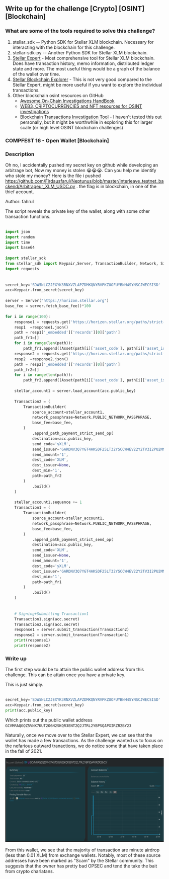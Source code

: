 


## Write up for the challenge [Crypto] [OSINT] [Blockchain] 


### What are some of the tools required to solve this challenge?

1. stellar_sdk -- Python SDK for Stellar XLM blockchain. Necessary for interacting with the blockchain for this challenge. 
2. stellar-sdk-py -- Another Python SDK for Stellar XLM blockchain. 
3. [Stellar Expert](https://stellar.expert) - Most comprehensive tool for Stellar XLM blockchain. Does have transaction history, memo information, distributed ledger state and more. The most useful thing would be a graph of the balance of the wallet over time. 
4. [Stellar Blockchain Explorer](https://stellarscan.io/) - This is not very good compared to the Stellar Expert, might be more useful if you want to explore the individual transactions. 
5. Other blockchain osint resources on GitHub
    - [Awesome On-Chain Investigations HandBook](https://github.com/OffcierCia/On-Chain-Investigations-Tools-List)
    - [WEB3, CRIPTOCURRENCIES and NFT resources for OSINT investigations](https://github.com/aaarghhh/awesome_osint_blockchain_analysis)
    - [Blockchain Transactions Investigation Tool](https://github.com/s0md3v/Orbit) - I haven't tested this out personally, but it might be worthwhile in exploring this for larger scale (or high level OSINT blockchain challenges)
 

 ### COMPFEST 16 - Open Wallet [Blockchain] 


### Description 
Oh no, I accidentally pushed my secret key on github while developing an arbitrage bot, Now my money is stolen 😭😭😭. Can you help me identify who stole my money? Here is the file i pushed https://github.com/Firdausfarul/Neptunus/blob/master/interleave_testnet_backend/Arbitrageur_XLM_USDC.py . the flag is in blockchain, in one of the thief account.

Author: fahrul



The script reveals the private key of the wallet, along with some other transaction functions. 

``` python

import json
import random
import time
import base64

import stellar_sdk
from stellar_sdk import Keypair,Server, TransactionBuilder, Network, Signer, Asset, xdr
import requests


secret_key='SDW5NLCZJEXYK3RNXVZLAPZDMKQNYRVPKZUOFUYBNH4SYNSCJWECSISD'
acc=Keypair.from_secret(secret_key)

server = Server("https://horizon.stellar.org")
base_fee = server.fetch_base_fee()*100

for i in range(100):
    response1 = requests.get('https://horizon.stellar.org/paths/strict-send?destination_assets=yXLM%3AGARDNV3Q7YGT4AKSDF25LT32YSCCW4EV22Y2TV3I2PU2MMXJTEDL5T55&source_asset_type=native&source_amount=1')
    resp1  =response1.json()
    path = resp1['_embedded']['records'][0]['path']
    path_fr1=[]
    for i in range(len(path)):
        path_fr1.append((Asset(path[i]['asset_code'], path[i]['asset_issuer'] )))
    response2 = requests.get('https://horizon.stellar.org/paths/strict-send?destination_assets=yXLM%3AGARDNV3Q7YGT4AKSDF25LT32YSCCW4EV22Y2TV3I2PU2MMXJTEDL5T55&source_asset_type=native&source_amount=1')
    resp2  =response2.json()
    path = resp2['_embedded']['records'][0]['path']
    path_fr2=[]
    for i in range(len(path)):
        path_fr2.append((Asset(path[i]['asset_code'], path[i]['asset_issuer'] )))

    stellar_account1 = server.load_account(acc.public_key)

    Transaction2 = (
        TransactionBuilder(
            source_account=stellar_account1,
            network_passphrase=Network.PUBLIC_NETWORK_PASSPHRASE,
            base_fee=base_fee,
        )
            .append_path_payment_strict_send_op(
            destination=acc.public_key,
            send_code='yXLM',
            send_issuer='GARDNV3Q7YGT4AKSDF25LT32YSCCW4EV22Y2TV3I2PU2MMXJTEDL5T55',
            send_amount='1',
            dest_code='XLM',
            dest_issuer=None,
            dest_min='1',
            path=path_fr2
        )
            .build()
    )

    stellar_account1.sequence += 1
    Transaction1 = (
        TransactionBuilder(
            source_account=stellar_account1,
            network_passphrase=Network.PUBLIC_NETWORK_PASSPHRASE,
            base_fee=base_fee,
        )
            .append_path_payment_strict_send_op(
            destination=acc.public_key,
            send_code='XLM',
            send_issuer=None,
            send_amount='1',
            dest_code='yXLM',
            dest_issuer='GARDNV3Q7YGT4AKSDF25LT32YSCCW4EV22Y2TV3I2PU2MMXJTEDL5T55',
            dest_min='1',
            path=path_fr1
        )
            .build()
    )


    # Signing+Submitting Transaction1
    Transaction1.sign(acc.secret)
    Transaction2.sign(acc.secret)
    response1 = server.submit_transaction(Transaction2)
    response2 = server.submit_transaction(Transaction1)
    print(response1)
    print(response2)


```



### Write up 



The first step would be to attain the public wallet address from this challenge. This can be attain once you have a private key. 


This is just simply. 

``` python

secret_key='SDW5NLCZJEXYK3RNXVZLAPZDMKQNYRVPKZUOFUYBNH4SYNSCJWECSISD'
acc=Keypair.from_secret(secret_key)
print(acc.public_key)

```


Which prints out the public wallet address `GCVMRAQGQZ5VNX7KUT2O6N2SKQR3ENT2Q2JTRL2YBPSQAPXIRZR2BY23` 

Naturally, once we move over to the Stellar Expert, we can see that the wallet has made a few transactions. As the challenge wanted us to focus on the nefarious outward tranactions, we do notice some that have taken place in the fall of 2021. 



![image](assets/image.png)

From this wallet, we see that the majority of transaction are minute airdrop (less than 0.01 XLM) from exchange wallets. Notably, most of these source addresses have been marked as "Scam" by the Stellar community. This suggests that the owner has pretty bad OPSEC and tend the take the bait from crypto charlatans.









